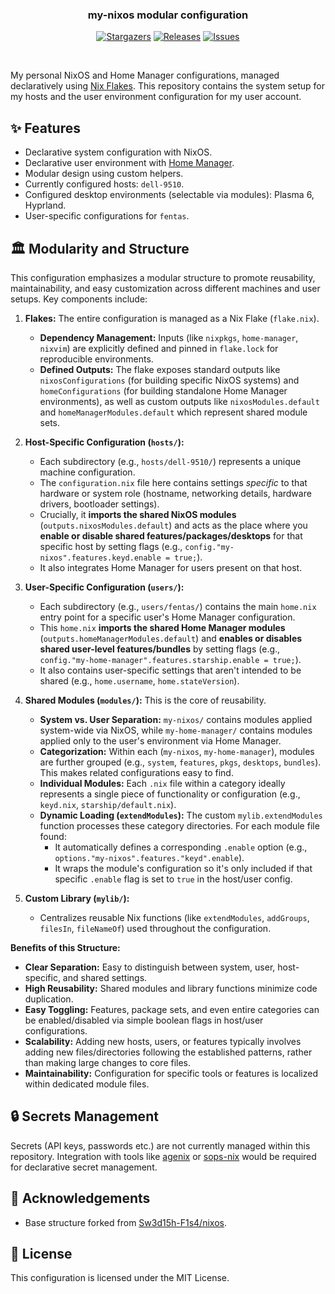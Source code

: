 <h3 align="center">
	my-nixos modular configuration
</h3>

<p align="center">
	<a href="https://github.com/fentas/nixos/stargazers">
		<img alt="Stargazers" src="https://img.shields.io/github/stars/fentas/nixos?style=for-the-badge&logo=starship&color=C9CBFF&logoColor=D9E0EE&labelColor=302D41"></a>
	<a href="https://github.com/fentas/nixos/releases/latest">
		<img alt="Releases" src="https://img.shields.io/github/release/fentas/nixos.svg?style=for-the-badge&logo=github&color=F2CDCD&logoColor=D9E0EE&labelColor=302D41"/></a>
	<a href="https://github.com/fentas/nixos/issues">
		<img alt="Issues" src="https://img.shields.io/github/issues/fentas/nixos?style=for-the-badge&logo=gitbook&color=B5E8E0&logoColor=D9E0EE&labelColor=302D41"></a>
</p>

&nbsp;

My personal NixOS and Home Manager configurations, managed declaratively using [Nix Flakes](https://nixos.wiki/wiki/Flakes). This repository contains the system setup for my hosts and the user environment configuration for my user account.

## ✨ Features

* Declarative system configuration with NixOS.
* Declarative user environment with [Home Manager](https://github.com/nix-community/home-manager).
* Modular design using custom helpers.
* Currently configured hosts: `dell-9510`.
* Configured desktop environments (selectable via modules): Plasma 6, Hyprland.
* User-specific configurations for `fentas`.

## 🏛️ Modularity and Structure

This configuration emphasizes a modular structure to promote reusability, maintainability, and easy customization across different machines and user setups. Key components include:

1.  **Flakes:** The entire configuration is managed as a Nix Flake (`flake.nix`).
    * **Dependency Management:** Inputs (like `nixpkgs`, `home-manager`, `nixvim`) are explicitly defined and pinned in `flake.lock` for reproducible environments.
    * **Defined Outputs:** The flake exposes standard outputs like `nixosConfigurations` (for building specific NixOS systems) and `homeConfigurations` (for building standalone Home Manager environments), as well as custom outputs like `nixosModules.default` and `homeManagerModules.default` which represent shared module sets.

2.  **Host-Specific Configuration (`hosts/`):**
    * Each subdirectory (e.g., `hosts/dell-9510/`) represents a unique machine configuration.
    * The `configuration.nix` file here contains settings *specific* to that hardware or system role (hostname, networking details, hardware drivers, bootloader settings).
    * Crucially, it **imports the shared NixOS modules** (`outputs.nixosModules.default`) and acts as the place where you **enable or disable shared features/packages/desktops** for that specific host by setting flags (e.g., `config."my-nixos".features.keyd.enable = true;`).
    * It also integrates Home Manager for users present on that host.

3.  **User-Specific Configuration (`users/`):**
    * Each subdirectory (e.g., `users/fentas/`) contains the main `home.nix` entry point for a specific user's Home Manager configuration.
    * This `home.nix` **imports the shared Home Manager modules** (`outputs.homeManagerModules.default`) and **enables or disables shared user-level features/bundles** by setting flags (e.g., `config."my-home-manager".features.starship.enable = true;`).
    * It also contains user-specific settings that aren't intended to be shared (e.g., `home.username`, `home.stateVersion`).

4.  **Shared Modules (`modules/`):** This is the core of reusability.
    * **System vs. User Separation:** `my-nixos/` contains modules applied system-wide via NixOS, while `my-home-manager/` contains modules applied only to the user's environment via Home Manager.
    * **Categorization:** Within each (`my-nixos`, `my-home-manager`), modules are further grouped (e.g., `system`, `features`, `pkgs`, `desktops`, `bundles`). This makes related configurations easy to find.
    * **Individual Modules:** Each `.nix` file within a category ideally represents a single piece of functionality or configuration (e.g., `keyd.nix`, `starship/default.nix`).
    * **Dynamic Loading (`extendModules`):** The custom `mylib.extendModules` function processes these category directories. For each module file found:
        * It automatically defines a corresponding `.enable` option (e.g., `options."my-nixos".features."keyd".enable`).
        * It wraps the module's configuration so it's only included if that specific `.enable` flag is set to `true` in the host/user config.

5.  **Custom Library (`mylib/`):**
    * Centralizes reusable Nix functions (like `extendModules`, `addGroups`, `filesIn`, `fileNameOf`) used throughout the configuration.

**Benefits of this Structure:**

* **Clear Separation:** Easy to distinguish between system, user, host-specific, and shared settings.
* **High Reusability:** Shared modules and library functions minimize code duplication.
* **Easy Toggling:** Features, package sets, and even entire categories can be enabled/disabled via simple boolean flags in host/user configurations.
* **Scalability:** Adding new hosts, users, or features typically involves adding new files/directories following the established patterns, rather than making large changes to core files.
* **Maintainability:** Configuration for specific tools or features is localized within dedicated module files.

## 🔒 Secrets Management

Secrets (API keys, passwords etc.) are not currently managed within this repository. Integration with tools like [agenix](https://github.com/ryantm/agenix) or [sops-nix](https://github.com/Mic92/sops-nix) would be required for declarative secret management.

## 🙏 Acknowledgements

* Base structure forked from [Sw3d15h-F1s4/nixos](https://github.com/Sw3d15h-F1s4/nixos).

## 📄 License

This configuration is licensed under the MIT License.